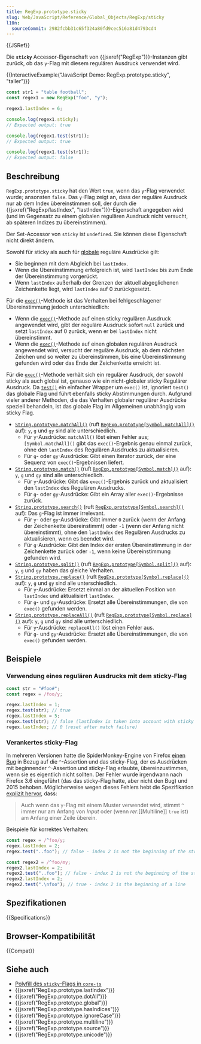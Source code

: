 ```yaml
---
title: RegExp.prototype.sticky
slug: Web/JavaScript/Reference/Global_Objects/RegExp/sticky
l10n:
  sourceCommit: 2982fcbb31c65f324a80fd9cec516a81d4793cd4
---
```


{{JSRef}}

Die **`sticky`** Accessor-Eigenschaft von {{jsxref("RegExp")}}-Instanzen gibt zurück, ob das `y`-Flag mit diesem regulären Ausdruck verwendet wird.

{{InteractiveExample("JavaScript Demo: RegExp.prototype.sticky", "taller")}}

```js interactive-example
const str1 = "table football";
const regex1 = new RegExp("foo", "y");

regex1.lastIndex = 6;

console.log(regex1.sticky);
// Expected output: true

console.log(regex1.test(str1));
// Expected output: true

console.log(regex1.test(str1));
// Expected output: false
```

## Beschreibung

`RegExp.prototype.sticky` hat den Wert `true`, wenn das `y`-Flag verwendet wurde; ansonsten `false`. Das `y`-Flag zeigt an, dass der reguläre Ausdruck nur ab dem Index übereinstimmen soll, der durch die {{jsxref("RegExp/lastIndex", "lastIndex")}}-Eigenschaft angegeben wird (und im Gegensatz zu einem globalen regulären Ausdruck nicht versucht, ab späteren Indizes zu übereinstimmen).

Der Set-Accessor von `sticky` ist `undefined`. Sie können diese Eigenschaft nicht direkt ändern.

Sowohl für sticky als auch für [globale](/de/docs/Web/JavaScript/Reference/Global_Objects/RegExp/global) reguläre Ausdrücke gilt:

- Sie beginnen mit dem Abgleich bei `lastIndex`.
- Wenn die Übereinstimmung erfolgreich ist, wird `lastIndex` bis zum Ende der Übereinstimmung vorgerückt.
- Wenn `lastIndex` außerhalb der Grenzen der aktuell abgeglichenen Zeichenkette liegt, wird `lastIndex` auf 0 zurückgesetzt.

Für die [`exec()`](/de/docs/Web/JavaScript/Reference/Global_Objects/RegExp/exec)-Methode ist das Verhalten bei fehlgeschlagener Übereinstimmung jedoch unterschiedlich:

- Wenn die [`exec()`](/de/docs/Web/JavaScript/Reference/Global_Objects/RegExp/exec)-Methode auf einen sticky regulären Ausdruck angewendet wird, gibt der reguläre Ausdruck sofort `null` zurück und setzt `lastIndex` auf 0 zurück, wenn er bei `lastIndex` nicht übereinstimmt.
- Wenn die [`exec()`](/de/docs/Web/JavaScript/Reference/Global_Objects/RegExp/exec)-Methode auf einen globalen regulären Ausdruck angewendet wird, versucht der reguläre Ausdruck, ab dem nächsten Zeichen und so weiter zu übereinstimmen, bis eine Übereinstimmung gefunden wird oder das Ende der Zeichenkette erreicht ist.

Für die [`exec()`](/de/docs/Web/JavaScript/Reference/Global_Objects/RegExp/exec)-Methode verhält sich ein regulärer Ausdruck, der sowohl sticky als auch global ist, genauso wie ein nicht-globaler sticky Regulärer Ausdruck. Da [`test()`](/de/docs/Web/JavaScript/Reference/Global_Objects/RegExp/test) ein einfacher Wrapper um `exec()` ist, ignoriert `test()` das globale Flag und führt ebenfalls sticky Abstimmungen durch. Aufgrund vieler anderer Methoden, die das Verhalten globaler regulärer Ausdrücke speziell behandeln, ist das globale Flag im Allgemeinen unabhängig vom sticky Flag.

- [`String.prototype.matchAll()`](/de/docs/Web/JavaScript/Reference/Global_Objects/String/matchAll) (ruft [`RegExp.prototype[Symbol.matchAll]()`](/de/docs/Web/JavaScript/Reference/Global_Objects/RegExp/Symbol.matchAll) auf): `y`, `g` und `gy` sind alle unterschiedlich.
  - Für `y`-Ausdrücke: `matchAll()` löst einen Fehler aus; `[Symbol.matchAll]()` gibt das `exec()`-Ergebnis genau einmal zurück, ohne den `lastIndex` des Regulären Ausdrucks zu aktualisieren.
  - Für `g`- oder `gy`-Ausdrücke: Gibt einen Iterator zurück, der eine Sequenz von `exec()`-Ergebnissen liefert.
- [`String.prototype.match()`](/de/docs/Web/JavaScript/Reference/Global_Objects/String/match) (ruft [`RegExp.prototype[Symbol.match]()`](/de/docs/Web/JavaScript/Reference/Global_Objects/RegExp/Symbol.match) auf): `y`, `g` und `gy` sind alle unterschiedlich.
  - Für `y`-Ausdrücke: Gibt das `exec()`-Ergebnis zurück und aktualisiert den `lastIndex` des Regulären Ausdrucks.
  - Für `g`- oder `gy`-Ausdrücke: Gibt ein Array aller `exec()`-Ergebnisse zurück.
- [`String.prototype.search()`](/de/docs/Web/JavaScript/Reference/Global_Objects/String/search) (ruft [`RegExp.prototype[Symbol.search]()`](/de/docs/Web/JavaScript/Reference/Global_Objects/RegExp/Symbol.search) auf): Das `g`-Flag ist immer irrelevant.
  - Für `y`- oder `gy`-Ausdrücke: Gibt immer `0` zurück (wenn der Anfang der Zeichenkette übereinstimmt) oder `-1` (wenn der Anfang nicht übereinstimmt), ohne den `lastIndex` des Regulären Ausdrucks zu aktualisieren, wenn es beendet wird.
  - Für `g`-Ausdrücke: Gibt den Index der ersten Übereinstimmung in der Zeichenkette zurück oder `-1`, wenn keine Übereinstimmung gefunden wird.
- [`String.prototype.split()`](/de/docs/Web/JavaScript/Reference/Global_Objects/String/split) (ruft [`RegExp.prototype[Symbol.split]()`](/de/docs/Web/JavaScript/Reference/Global_Objects/RegExp/Symbol.split) auf): `y`, `g` und `gy` haben das gleiche Verhalten.
- [`String.prototype.replace()`](/de/docs/Web/JavaScript/Reference/Global_Objects/String/replace) (ruft [`RegExp.prototype[Symbol.replace]()`](/de/docs/Web/JavaScript/Reference/Global_Objects/RegExp/Symbol.replace) auf): `y`, `g` und `gy` sind alle unterschiedlich.
  - Für `y`-Ausdrücke: Ersetzt einmal an der aktuellen Position von `lastIndex` und aktualisiert `lastIndex`.
  - Für `g`- und `gy`-Ausdrücke: Ersetzt alle Übereinstimmungen, die von `exec()` gefunden werden.
- [`String.prototype.replaceAll()`](/de/docs/Web/JavaScript/Reference/Global_Objects/String/replaceAll) (ruft [`RegExp.prototype[Symbol.replace]()`](/de/docs/Web/JavaScript/Reference/Global_Objects/RegExp/Symbol.replace) auf): `y`, `g` und `gy` sind alle unterschiedlich.
  - Für `y`-Ausdrücke: `replaceAll()` löst einen Fehler aus.
  - Für `g`- und `gy`-Ausdrücke: Ersetzt alle Übereinstimmungen, die von `exec()` gefunden werden.

## Beispiele

### Verwendung eines regulären Ausdrucks mit dem sticky-Flag

```js
const str = "#foo#";
const regex = /foo/y;

regex.lastIndex = 1;
regex.test(str); // true
regex.lastIndex = 5;
regex.test(str); // false (lastIndex is taken into account with sticky flag)
regex.lastIndex; // 0 (reset after match failure)
```

### Verankertes sticky-Flag

In mehreren Versionen hatte die SpiderMonkey-Engine von Firefox [einen Bug](https://bugzil.la/773687) in Bezug auf die `^`-Assertion und das sticky-Flag, der es Ausdrücken mit beginnender `^`-Assertion und sticky-Flag erlaubte, übereinzustimmen, wenn sie es eigentlich nicht sollten. Der Fehler wurde irgendwann nach Firefox 3.6 eingeführt (das das sticky-Flag hatte, aber nicht den Bug) und 2015 behoben. Möglicherweise wegen dieses Fehlers hebt die Spezifikation [explizit hervor](https://tc39.es/ecma262/multipage/text-processing.html#sec-compileassertion), dass:

> Auch wenn das `y`-Flag mit einem Muster verwendet wird, stimmt `^` immer nur am Anfang von _Input_ oder (wenn _rer_.[[Multiline]] `true` ist) am Anfang einer Zeile überein.

Beispiele für korrektes Verhalten:

```js
const regex = /^foo/y;
regex.lastIndex = 2;
regex.test("..foo"); // false - index 2 is not the beginning of the string

const regex2 = /^foo/my;
regex2.lastIndex = 2;
regex2.test("..foo"); // false - index 2 is not the beginning of the string or line
regex2.lastIndex = 2;
regex2.test(".\nfoo"); // true - index 2 is the beginning of a line
```

## Spezifikationen

{{Specifications}}

## Browser-Kompatibilität

{{Compat}}

## Siehe auch

- [Polyfill des `sticky`-Flags in `core-js`](https://github.com/zloirock/core-js#ecmascript-string-and-regexp)
- {{jsxref("RegExp.prototype.lastIndex")}}
- {{jsxref("RegExp.prototype.dotAll")}}
- {{jsxref("RegExp.prototype.global")}}
- {{jsxref("RegExp.prototype.hasIndices")}}
- {{jsxref("RegExp.prototype.ignoreCase")}}
- {{jsxref("RegExp.prototype.multiline")}}
- {{jsxref("RegExp.prototype.source")}}
- {{jsxref("RegExp.prototype.unicode")}}
